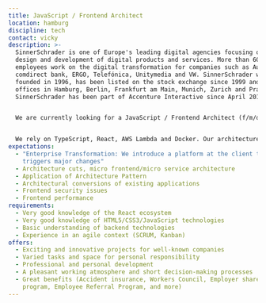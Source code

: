 ```yaml
---
title: JavaScript / Frontend Architect
location: hamburg
discipline: tech
contact: vicky
description: >-
  SinnerSchrader is one of Europe's leading digital agencies focusing on the
  design and development of digital products and services. More than 600
  employees work on the digital transformation for companies such as Audi,
  comdirect bank, ERGO, Telefónica, Unitymedia and VW. SinnerSchrader was
  founded in 1996, has been listed on the stock exchange since 1999 and has
  offices in Hamburg, Berlin, Frankfurt am Main, Munich, Zurich and Prague.
  SinnerSchrader has been part of Accenture Interactive since April 2017.


  We are currently looking for a JavaScript / Frontend Architect (f/m/d/-) at our Hamburg office.


  We rely on TypeScript, React, AWS Lambda and Docker. Our architecture is based on micro frontends (we have written a framework for this: https://feature-hub.io/). You will play a leading role for the many things that are yet to come.
expectations:
  - "Enterprise Transformation: We introduce a platform at the client that
    triggers major changes"
  - Architecture cuts, micro frontend/micro service architecture
  - Application of Architecture Pattern
  - Architectural conversions of existing applications
  - Frontend security issues
  - Frontend performance
requirements:
  - Very good knowledge of the React ecosystem
  - Very good knowledge of HTML5/CSS3/JavaScript technologies
  - Basic understanding of backend technologies
  - Experience in an agile context (SCRUM, Kanban)
offers:
  - Exciting and innovative projects for well-known companies
  - Varied tasks and space for personal responsibility
  - Professional and personal development
  - A pleasant working atmosphere and short decision-making processes
  - Great benefits (Accident insurance, Workers Council, Employer share purchase
    program, Employee Referral Program, and more)
---
```

